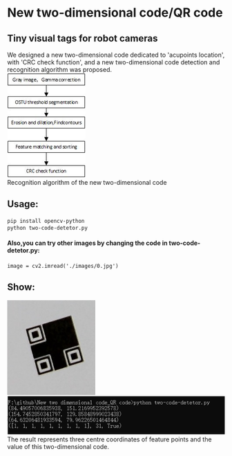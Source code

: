 # New two-dimensional code/QR code 


## Tiny visual tags for robot cameras
We designed a new two-dimensional code dedicated to 'acupoints location', with 'CRC check function', and a new two-dimensional code detection and recognition algorithm was proposed.</br>
  ![img](https://github.com/kailaisun/New-two-dimensional-code_QR-code/blob/master/fig.png)</br>
 Recognition algorithm of the new two-dimensional code</br>
## Usage:
    pip install opencv-python
    python two-code-detetor.py
#### Also,you can try other images by changing the code in two-code-detetor.py:</br> 
    image = cv2.imread('./images/0.jpg')
## Show:
 ![img](https://github.com/kailaisun/New-two-dimensional-code_QR-code/blob/master/show_20190627212736.png)</br>
 ![img](https://github.com/kailaisun/New-two-dimensional-code_QR-code/blob/master/show_20190627212825.png)</br>
 The result represents three centre coordinates of feature points and the value of this two-dimensional code.


